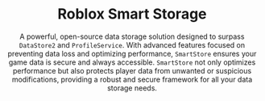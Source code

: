 <h1 align="center">Roblox Smart Storage</h1>

<p align="center">
A powerful, open-source data storage solution designed to surpass <code>DataStore2</code> and <code>ProfileService</code>. With advanced features focused on preventing data loss and optimizing performance, <code>SmartStore</code> ensures your game data is secure and always accessible. <code>SmartStore</code> not only optimizes performance but also protects player data from unwanted or suspicious modifications, providing a robust and secure framework for all your data storage needs.
</p>
